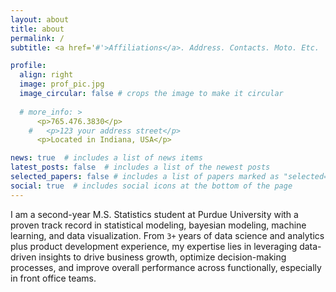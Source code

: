 ```yaml
---
layout: about
title: about
permalink: /
subtitle: <a href='#'>Affiliations</a>. Address. Contacts. Moto. Etc.

profile:
  align: right
  image: prof_pic.jpg
  image_circular: false # crops the image to make it circular
  
  # more_info: >
      <p>765.476.3830</p>
    #   <p>123 your address street</p>
      <p>Located in Indiana, USA</p>

news: true  # includes a list of news items
latest_posts: false  # includes a list of the newest posts
selected_papers: false # includes a list of papers marked as "selected={true}"
social: true  # includes social icons at the bottom of the page
---
```


I am a second-year M.S. Statistics student at Purdue University with a proven track record in statistical modeling, bayesian modeling, machine learning, and data visualization. From `3+` years of data science and analytics plus product development experience, my expertise lies in leveraging data-driven insights to drive business growth, optimize decision-making processes, and improve overall performance across functionally, especially in front office teams.